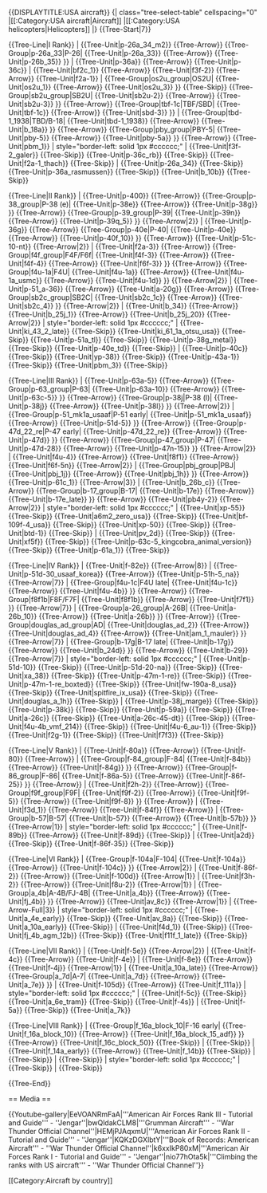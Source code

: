{{DISPLAYTITLE:USA aircraft}}
{| class="tree-select-table" cellspacing="0"
|[[:Category:USA aircraft|Aircraft]]
|[[:Category:USA helicopters|Helicopters]]
|}
{{Tree-Start|7}}

{{Tree-Line|I Rank}}
|
{{Tree-Unit|p-26a_34_m2}}
{{Tree-Arrow}}
{{Tree-Group|p-26a_33|P-26|
  {{Tree-Unit|p-26a_33}}
{{Tree-Arrow}}
{{Tree-Unit|p-26b_35}}
}}
|
{{Tree-Unit|p-36a}}
{{Tree-Arrow}}
{{Tree-Unit|p-36c}}
|
{{Tree-Unit|bf2c_1}}
{{Tree-Arrow}}
{{Tree-Unit|f3f-2}}
{{Tree-Arrow}}
{{Tree-Unit|f2a-1}}
|
{{Tree-Group|os2u_group|OS2U|
  {{Tree-Unit|os2u_1}}
{{Tree-Arrow}}
{{Tree-Unit|os2u_3}}
}}
{{Tree-Skip}}
{{Tree-Group|sb2u_group|SB2U|
  {{Tree-Unit|sb2u-2}}
{{Tree-Arrow}}
{{Tree-Unit|sb2u-3}}
}}
{{Tree-Arrow}}
{{Tree-Group|tbf-1c|TBF/SBD|
  {{Tree-Unit|tbf-1c}}
{{Tree-Arrow}}
{{Tree-Unit|sbd-3}}
}}
|
{{Tree-Group|tbd-1_1938|TBD/B-18|
  {{Tree-Unit|tbd-1_1938}}
{{Tree-Arrow}}
{{Tree-Unit|b_18a}}
}}
{{Tree-Arrow}}
{{Tree-Group|pby_group|PBY-5|
  {{Tree-Unit|pby-5}}
{{Tree-Arrow}}
{{Tree-Unit|pby-5a}}
}}
{{Tree-Arrow}}
{{Tree-Unit|pbm_1}}
| style="border-left: solid 1px #cccccc;" |
{{Tree-Unit|f3f-2_galer}}
{{Tree-Skip}}
{{Tree-Unit|p-36c_rb}}
{{Tree-Skip}}
{{Tree-Unit|f2a-1_thach}}
{{Tree-Skip}}
|
{{Tree-Unit|p-26a_34}}
{{Tree-Skip}}
{{Tree-Unit|p-36a_rasmussen}}
{{Tree-Skip}}
{{Tree-Unit|b_10b}}
{{Tree-Skip}}

{{Tree-Line|II Rank}}
|
{{Tree-Unit|p-400}}
{{Tree-Arrow}}
{{Tree-Group|p-38_group|P-38 (e)|
  {{Tree-Unit|p-38e}}
{{Tree-Arrow}}
{{Tree-Unit|p-38g}}
}}
{{Tree-Arrow}}
{{Tree-Group|p-39_group|P-39|
  {{Tree-Unit|p-39n}}
{{Tree-Arrow}}
{{Tree-Unit|p-39q_5}}
}}
{{Tree-Arrow|2}}
|
{{Tree-Unit|p-36g}}
{{Tree-Arrow}}
{{Tree-Group|p-40e|P-40|
  {{Tree-Unit|p-40e}}
{{Tree-Arrow}}
{{Tree-Unit|p-40f_10}}
}}
{{Tree-Arrow}}
{{Tree-Unit|p-51c-10-nt}}
{{Tree-Arrow|2}}
|
{{Tree-Unit|f2a-3}}
{{Tree-Arrow}}
{{Tree-Group|f4f_group|F4F/F6f|
  {{Tree-Unit|f4f-3}}
{{Tree-Arrow}}
{{Tree-Unit|f4f-4}}
{{Tree-Arrow}}
{{Tree-Unit|f6f-3}}
}}
{{Tree-Arrow}}
{{Tree-Group|f4u-1a|F4U|
  {{Tree-Unit|f4u-1a}}
{{Tree-Arrow}}
{{Tree-Unit|f4u-1a_usmc}}
{{Tree-Arrow}}
{{Tree-Unit|f4u-1d}}
}}
{{Tree-Arrow|2}}
|
{{Tree-Unit|p-51_a-36}}
{{Tree-Arrow}}
{{Tree-Unit|a-20g}}
{{Tree-Arrow}}
{{Tree-Group|sb2c_group|SB2C|
  {{Tree-Unit|sb2c_1c}}
{{Tree-Arrow}}
{{Tree-Unit|sb2c_4}}
}}
{{Tree-Arrow|2}}
|
{{Tree-Unit|b_34}}
{{Tree-Arrow}}
{{Tree-Unit|b_25j_1}}
{{Tree-Arrow}}
{{Tree-Unit|b_25j_20}}
{{Tree-Arrow|2}}
| style="border-left: solid 1px #cccccc;" |
{{Tree-Unit|ki_43_2_late}}
{{Tree-Skip}}
{{Tree-Unit|ki_61_1a_otsu_usa}}
{{Tree-Skip}}
{{Tree-Unit|p-51a_tl}}
{{Tree-Skip}}
{{Tree-Unit|p-38g_metal}}
{{Tree-Skip}}
{{Tree-Unit|p-40e_td}}
{{Tree-Skip}}
|
{{Tree-Unit|p-40c}}
{{Tree-Skip}}
{{Tree-Unit|yp-38}}
{{Tree-Skip}}
{{Tree-Unit|p-43a-1}}
{{Tree-Skip}}
{{Tree-Unit|pbm_3}}
{{Tree-Skip}}

{{Tree-Line|III Rank}}
|
{{Tree-Unit|p-63a-5}}
{{Tree-Arrow}}
{{Tree-Group|p-63_group|P-63|
  {{Tree-Unit|p-63a-10}}
{{Tree-Arrow}}
{{Tree-Unit|p-63c-5}}
}}
{{Tree-Arrow}}
{{Tree-Group|p-38j|P-38 (l)|
  {{Tree-Unit|p-38j}}
{{Tree-Arrow}}
{{Tree-Unit|p-38l}}
}}
{{Tree-Arrow|2}}
|
{{Tree-Group|p-51_mk1a_usaaf|P-51 early|
  {{Tree-Unit|p-51_mk1a_usaaf}}
{{Tree-Arrow}}
{{Tree-Unit|p-51d-5}}
}}
{{Tree-Arrow}}
{{Tree-Group|p-47d_22_re|P-47 early|
  {{Tree-Unit|p-47d_22_re}}
{{Tree-Arrow}}
{{Tree-Unit|p-47d}}
}}
{{Tree-Arrow}}
{{Tree-Group|p-47_group|P-47|
  {{Tree-Unit|p-47d-28}}
{{Tree-Arrow}}
{{Tree-Unit|p-47n-15}}
}}
{{Tree-Arrow|2}}
|
{{Tree-Unit|f4u-4}}
{{Tree-Arrow}}
{{Tree-Unit|f8f1}}
{{Tree-Arrow}}
{{Tree-Unit|f6f-5n}}
{{Tree-Arrow|2}}
|
{{Tree-Group|pbj_group|PBJ|
  {{Tree-Unit|pbj_1j}}
{{Tree-Arrow}}
{{Tree-Unit|pbj_1h}}
}}
{{Tree-Arrow}}
{{Tree-Unit|p-61c_1}}
{{Tree-Arrow|3}}
|
{{Tree-Unit|b_26b_c}}
{{Tree-Arrow}}
{{Tree-Group|b-17_group|B-17|
  {{Tree-Unit|b-17e}}
{{Tree-Arrow}}
{{Tree-Unit|b-17e_late}}
}}
{{Tree-Arrow}}
{{Tree-Unit|pb4y-2}}
{{Tree-Arrow|2}}
| style="border-left: solid 1px #cccccc;" |
{{Tree-Unit|xp-55}}
{{Tree-Skip}}
{{Tree-Unit|a6m2_zero_usa}}
{{Tree-Skip}}
{{Tree-Unit|bf-109f-4_usa}}
{{Tree-Skip}}
{{Tree-Unit|xp-50}}
{{Tree-Skip}}
{{Tree-Unit|btd-1}}
{{Tree-Skip}}
|
{{Tree-Unit|pv_2d}}
{{Tree-Skip}}
{{Tree-Unit|xf5f}}
{{Tree-Skip}}
{{Tree-Unit|p-63c-5_kingcobra_animal_version}}
{{Tree-Skip}}
{{Tree-Unit|p-61a_1}}
{{Tree-Skip}}

{{Tree-Line|IV Rank}}
|
{{Tree-Unit|f-82e}}
{{Tree-Arrow|8}}
|
{{Tree-Unit|p-51d-30_usaaf_korea}}
{{Tree-Arrow}}
{{Tree-Unit|p-51h-5_na}}
{{Tree-Arrow|7}}
|
{{Tree-Group|f4u-1c|F4U late|
  {{Tree-Unit|f4u-1c}}
{{Tree-Arrow}}
{{Tree-Unit|f4u-4b}}
}}
{{Tree-Arrow}}
{{Tree-Group|f8f1b|F8F/F7F|
  {{Tree-Unit|f8f1b}}
{{Tree-Arrow}}
{{Tree-Unit|f7f1}}
}}
{{Tree-Arrow|7}}
|
{{Tree-Group|a-26_group|A-26B|
  {{Tree-Unit|a-26b_10}}
{{Tree-Arrow}}
{{Tree-Unit|a-26b}}
}}
{{Tree-Arrow}}
{{Tree-Group|douglas_ad_group|AD|
  {{Tree-Unit|douglas_ad_2}}
{{Tree-Arrow}}
{{Tree-Unit|douglas_ad_4}}
{{Tree-Arrow}}
{{Tree-Unit|am_1_mauler}}
}}
{{Tree-Arrow|7}}
|
{{Tree-Group|b-17g|B-17 late|
  {{Tree-Unit|b-17g}}
{{Tree-Arrow}}
{{Tree-Unit|b_24d}}
}}
{{Tree-Arrow}}
{{Tree-Unit|b-29}}
{{Tree-Arrow|7}}
| style="border-left: solid 1px #cccccc;" |
{{Tree-Unit|p-51d-10}}
{{Tree-Skip}}
{{Tree-Unit|p-51d-20-na}}
{{Tree-Skip}}
{{Tree-Unit|xa_38}}
{{Tree-Skip}}
{{Tree-Unit|p-47m-1-re}}
{{Tree-Skip}}
{{Tree-Unit|p-47m-1-re_boxted}}
{{Tree-Skip}}
{{Tree-Unit|fw-190a-8_usa}}
{{Tree-Skip}}
{{Tree-Unit|spitfire_ix_usa}}
{{Tree-Skip}}
{{Tree-Unit|douglas_a_1h}}
{{Tree-Skip}}
|
{{Tree-Unit|p-38j_marge}}
{{Tree-Skip}}
{{Tree-Unit|p-38k}}
{{Tree-Skip}}
{{Tree-Unit|p-59a}}
{{Tree-Skip}}
{{Tree-Unit|a-26c}}
{{Tree-Skip}}
{{Tree-Unit|a-26c-45-dt}}
{{Tree-Skip}}
{{Tree-Unit|f4u-4b_vmf_214}}
{{Tree-Skip}}
{{Tree-Unit|f4u-6_au-1}}
{{Tree-Skip}}
{{Tree-Unit|f2g-1}}
{{Tree-Skip}}
{{Tree-Unit|f7f3}}
{{Tree-Skip}}

{{Tree-Line|V Rank}}
|
{{Tree-Unit|f-80a}}
{{Tree-Arrow}}
{{Tree-Unit|f-80}}
{{Tree-Arrow}}
|
{{Tree-Group|f-84_group|F-84|
  {{Tree-Unit|f-84b}}
{{Tree-Arrow}}
{{Tree-Unit|f-84g}}
}}
{{Tree-Arrow}}
{{Tree-Group|f-86_group|F-86|
  {{Tree-Unit|f-86a-5}}
{{Tree-Arrow}}
{{Tree-Unit|f-86f-25}}
}}
{{Tree-Arrow}}
|
{{Tree-Unit|f2h-2}}
{{Tree-Arrow}}
{{Tree-Group|f9f_group|F9F|
  {{Tree-Unit|f9f-2}}
{{Tree-Arrow}}
{{Tree-Unit|f9f-5}}
{{Tree-Arrow}}
{{Tree-Unit|f9f-8}}
}}
{{Tree-Arrow}}
|
{{Tree-Unit|f3d_1}}
{{Tree-Arrow}}
{{Tree-Unit|f-84f}}
{{Tree-Arrow}}
|
{{Tree-Group|b-57|B-57|
  {{Tree-Unit|b-57}}
{{Tree-Arrow}}
{{Tree-Unit|b-57b}}
}}
{{Tree-Arrow|1}}
| style="border-left: solid 1px #cccccc;" |
{{Tree-Unit|f-89b}}
{{Tree-Arrow}}
{{Tree-Unit|f-89d}}
{{Tree-Skip}}
|
{{Tree-Unit|a2d}}
{{Tree-Skip}}
{{Tree-Unit|f-86f-35}}
{{Tree-Skip}}

{{Tree-Line|VI Rank}}
|
{{Tree-Group|f-104a|F-104|
  {{Tree-Unit|f-104a}}
{{Tree-Arrow}}
{{Tree-Unit|f-104c}}
}}
{{Tree-Arrow|2}}
|
{{Tree-Unit|f-86f-2}}
{{Tree-Arrow}}
{{Tree-Unit|f-100d}}
{{Tree-Arrow|1}}
|
{{Tree-Unit|f3h-2}}
{{Tree-Arrow}}
{{Tree-Unit|f8u-2}}
{{Tree-Arrow|1}}
|
{{Tree-Group|a_4b|A-4B/FJ-4B|
  {{Tree-Unit|a_4b}}
{{Tree-Arrow}}
{{Tree-Unit|fj_4b}}
}}
{{Tree-Arrow}}
{{Tree-Unit|av_8c}}
{{Tree-Arrow|1}}
|
{{Tree-Arrow-Full|3}}
| style="border-left: solid 1px #cccccc;" |
{{Tree-Unit|a_4e_early}}
{{Tree-Skip}}
{{Tree-Unit|av_8a}}
{{Tree-Skip}}
{{Tree-Unit|a_10a_early}}
{{Tree-Skip}}
|
{{Tree-Unit|f4d_1}}
{{Tree-Skip}}
{{Tree-Unit|fj_4b_agm_12b}}
{{Tree-Skip}}
{{Tree-Unit|f11f_1_late}}
{{Tree-Skip}}

{{Tree-Line|VII Rank}}
|
{{Tree-Unit|f-5e}}
{{Tree-Arrow|2}}
|
{{Tree-Unit|f-4c}}
{{Tree-Arrow}}
{{Tree-Unit|f-4e}}
|
{{Tree-Unit|f-8e}}
{{Tree-Arrow}}
{{Tree-Unit|f-4j}}
{{Tree-Arrow|1}}
|
{{Tree-Unit|a_10a_late}}
{{Tree-Arrow}}
{{Tree-Group|a_7d|A-7|
  {{Tree-Unit|a_7d}}
{{Tree-Arrow}}
{{Tree-Unit|a_7e}}
}}
|
{{Tree-Unit|f-105d}}
{{Tree-Arrow}}
{{Tree-Unit|f_111a}}
| style="border-left: solid 1px #cccccc;" |
{{Tree-Unit|f-5c}}
{{Tree-Skip}}
{{Tree-Unit|a_6e_tram}}
{{Tree-Skip}}
{{Tree-Unit|f-4s}}
|
{{Tree-Unit|f-5a}}
{{Tree-Skip}}
{{Tree-Unit|a_7k}}

{{Tree-Line|VIII Rank}}
|
{{Tree-Group|f_16a_block_10|F-16 early|
  {{Tree-Unit|f_16a_block_10}}
{{Tree-Arrow}}
{{Tree-Unit|f_16a_block_15_adf}}
}}
{{Tree-Arrow}}
{{Tree-Unit|f_16c_block_50}}
{{Tree-Skip}}
|
{{Tree-Skip}}
|
{{Tree-Unit|f_14a_early}}
{{Tree-Arrow}}
{{Tree-Unit|f_14b}}
{{Tree-Skip}}
|
{{Tree-Skip}}
|
{{Tree-Skip}}
| style="border-left: solid 1px #cccccc;" |
{{Tree-Skip}}
|
{{Tree-Skip}}

{{Tree-End}}

== Media ==

<!-- ''Excellent additions to the article would be video guides, screenshots from the game, and photos.'' -->

{{Youtube-gallery|EeVOANRmFaA|'''American Air Forces Rank III - Tutorial and Guide''' - ''Jengar''|bwQldakCLM8|'''Grumman Aircraft''' - ''War Thunder Official Channel''|HEMjPJAqxmU|'''American Air Forces Rank II - Tutorial and Guide''' - ''Jengar''|KQKzDGXlbtY|'''Book of Records: American Aircraft''' - ''War Thunder Official Channel''|k6xxIkP80xM|'''American Air Forces Rank I - Tutorial and Guide''' - ''Jengar''|nio77hOta5k|'''Climbing the ranks with US aircraft'''  - ''War Thunder Official Channel''}}

[[Category:Aircraft by country]]
